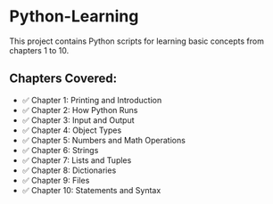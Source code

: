 # Python-Learning

This project contains Python scripts for learning basic concepts from chapters 1 to 10.

## Chapters Covered:

- ✅ Chapter 1: Printing and Introduction
- ✅ Chapter 2: How Python Runs
- ✅ Chapter 3: Input and Output
- ✅ Chapter 4: Object Types
- ✅ Chapter 5: Numbers and Math Operations
- ✅ Chapter 6: Strings
- ✅ Chapter 7: Lists and Tuples
- ✅ Chapter 8: Dictionaries
- ✅ Chapter 9: Files
- ✅ Chapter 10: Statements and Syntax
